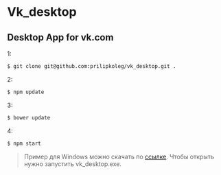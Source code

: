 # Vk_desktop
Desktop App  for vk.com
----

1:
```sh
$ git clone git@github.com:prilipkoleg/vk_desktop.git .
```

2:
```sh
$ npm update
```

3:
```sh
$ bower update
```

4:
```sh
$ npm start
```


> Пример для Windows можно скачать по [ссылке]. Чтобы открыть нужно запустить vk_desktop.exe. 

[ссылке]: <https://drive.google.com/open?id=0B4AuNfZNhVmvZVRqSVQ3dDZFUnc>